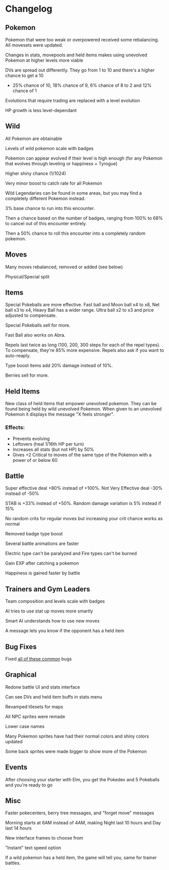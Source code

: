 # Changelog


## Pokemon
Pokemon that were too weak or overpowered received some rebalancing. All movesets were updated.

Changes in stats, movepools and held items makes using unevolved Pokemon at higher levels more viable

DVs are spread out differently. They go from 1 to 10 and there's a higher chance to get a 10
- 25% chance of 10, 18% chance of 9, 6% chance of 8 to 2 and 12% chance of 1

Evolutions that require trading are replaced with a level evolution

HP growth is less level-dependant

## Wild
All Pokemon are obtainable

Levels of wild pokemon scale with badges

Pokemon can appear evolved if their level is high enough (for any Pokemon that evolves through leveling or happiness + Tyrogue)

Higher shiny chance (1/1024)

Very minor boost to catch rate for all Pokemon

Wild Legendaries can be found in some areas, but you may find a completely different Pokemon instead.

3% base chance to run into this encounter. 

Then a chance based on the number of badges, ranging from 100% to 68% to cancel out of this encounter entirely.

Then a 50% chance to roll this encounter into a completely random pokemon.

## Moves
Many moves rebalanced, removed or added (see below)

Physical/Special split

## Items

Special Pokeballs are more effective. Fast ball and Moon ball x4 to x8, Net ball x3 to x4, Heavy Ball has a wider range. Ultra ball x2 to x3 and price adjusted to compensate.

Special Pokeballs sell for more.

Fast Ball also works on Abra.

Repels last twice as long (100, 200, 300 steps for each of the repel types). To compensate, they're 85% more expensive. Repels also ask if you want to auto-reaply.

Type boost items add 20% damage instead of 10%.

Berries sell for more.

## Held Items
New class of held items that empower unevolved pokemon. They can be found being held by wild unevolved Pokemon. When given to an unevolved Pokemon it displays the message "X feels stronger".

  ### Effects:  
  - Prevents evolving  
  - Leftovers (heal 1/16th HP per turn)  
  - Increases all stats (but not HP) by 50%  
  - Gives +2 Critical to moves of the same type of the Pokemon with a power of or below 60
  
## Battle
Super effective deal +80% instead of +100%. Not Very Effective deal -30% instead of -50%

STAB is +33% instead of +50%. Random damage variation is 5% instead if 15%

No random crits for regular moves but increasing your crit chance works as normal

Removed badge type boost

Several battle animations are faster

Electric type can't be paralyzed and Fire types can't be burned

Gain EXP after catching a pokemon

Happiness is gained faster by battle

## Trainers and Gym Leaders

Team composition and levels scale with badges

AI tries to use stat up moves more smartly

Smart AI understands how to use new moves

A message lets you know if the opponent has a held item

## Bug Fixes
Fixed [all of these common](https://github.com/pret/pokecrystal/blob/master/docs/bugs_and_glitches.md) bugs

## Graphical
Redone battle UI and stats interface

Can see DVs and held item buffs in stats menu

Revamped tilesets for maps

All NPC sprites were remade

Lower case names

Many Pokemon sprites have had their normal colors and shiny colors updated

Some back sprites were made bigger to show more of the Pokemon

## Events
After choosing your starter with Elm, you get the Pokedex and 5 Pokeballs and you're ready to go

## Misc
Faster pokecenters, berry tree messages, and "forget move" messages

Morning starts at 6AM instead of 4AM, making Night last 10 hours and Day last 14 hours

New interface frames to choose from

"Instant" text speed option

If a wild pokemon has a held item, the game will tell you, same for trainer battles.

